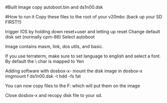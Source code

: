 #Built Image
copy autoboot.bin and ds1n00.dsk

#How to run it
Copy these files to the root of your v20mbc
(back up your SD FIRST!!)

trigger IOS by holding down reset+user and letting up reset
Change default disk set (normally cpm-86)
Select autoboot

Image contains masm, link, dos utils, and basic. 

If you use terraterm, make sure to set language to english
and select a font. By default the \ char is mapped to Yen

Adding software with dosbox-x- 
mount the disk image in dosbox-x
	imgmount f ds1n00.dsk -t hdd -fs fat

You can now copy files to the F: which will put them on the image

Close dosbox-x and recopy disk file to your sd. 